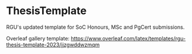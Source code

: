 # ThesisTemplate
RGU's updated template for SoC Honours, MSc and PgCert submissions.

Overleaf gallery template: https://www.overleaf.com/latex/templates/rgu-thesis-template-2023/jjzgwddwzmqm
